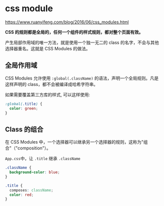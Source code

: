 # css module

<https://www.ruanyifeng.com/blog/2016/06/css_modules.html>

**CSS 的规则都是全局的，任何一个组件的样式规则，都对整个页面有效。**

产生局部作用域的唯一方法，就是使用一个独一无二的 class 的名字，不会与其他选择器重名。这就是 CSS Modules 的做法。

## 全局作用域

CSS Modules 允许使用 `:global(.className)` 的语法，声明一个全局规则。凡是这样声明的 class，都不会被编译成哈希字符串。

如果需要覆盖第三方库的样式, 可以这样使用:

```css
:global(.title) {
  color: green;
}
```

## Class 的组合

在 CSS Modules 中，一个选择器可以继承另一个选择器的规则，这称为"组合"（"composition"）。

`App.css`中，让 `.title` 继承 `.className`

```css
.className {
  background-color: blue;
}

.title {
  composes: className;
  color: red;
}
```
